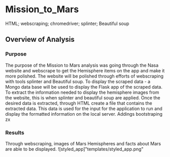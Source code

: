 # Mission_to_Mars
HTML; webscraping; chromedriver; splinter; Beautiful soup

## Overview of Analysis

### Purpose
The purpose of the Mission to Mars analysis was going through the Nasa website and webscrape to get the Hemisphere items on the app and make it more polished. The website will be polished through efforts of webscraping with tools splinter and Beautiful soup. To display the scraped data - a Mongo data base will be used to display the Flask app of the scraped data. To extract the information needed to display the hemisphere images from the website, this is when splinter and beautiful soup are applied. Once the desired data is extracted, through HTML create a file that contains the extracted data. This data is used for the input for the application to run and display the formatted information on the local server. Addings bootstraping zx

### Results
Through webscraping, images of Mars Hemispheres and facts about Mars are able to be displayed. 
![styled_app]"templates/styled_app.png"

